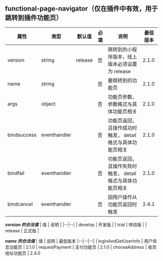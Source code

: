 ## functional-page-navigator（仅在插件中有效，用于跳转到插件功能页）
| 属性 | 类型 | 默认值 | 必填 | 说明 | 最低版本
|--|--|--|--|--|--|
| version | string | release | 否 | 跳转到的小程序版本，线上版本必须设置为 release | 2.1.0
| name | string |  | 否 | 要跳转到的功能页 | 2.1.0
| args | object |  | 否 | 功能页参数，参数格式与具体功能页相关 | 2.1.0
| bindsuccess | eventhandler |  | 否 | 功能页返回，且操作成功时触发， detail 格式与具体功能页相关 | 2.1.0
| bindfail | eventhandler |  | 否 | 功能页返回，且操作失败时触发， detail 格式与具体功能页相关 | 2.1.0
| bindcancel | eventhandler |  | 否 | 因用户操作从功能页返回时触发 | 2.4.1

***version 的合法值***
| 值 | 说明 | 
|--|--|
| develop | 开发版 | 
| trial | 体验版 | 
| release | 正式版 | 

***name 的合法值***
| 值 | 说明 | 最低版本
|--|--|--|
| loginAndGetUserInfo | 用户信息功能页 | 2.1.0
| requestPayment | 支付功能页 | 2.1.0
| chooseAddress | 收货地址功能页 | 2.4.0

















